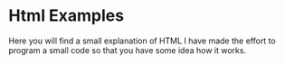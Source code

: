 # Html Examples
Here you will find a small explanation of HTML I have made the effort to program a small code so that you have some idea how it works.
